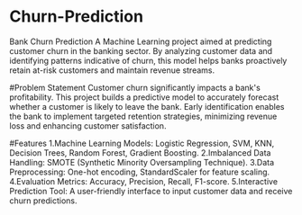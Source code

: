 # Churn-Prediction
Bank Churn Prediction
A Machine Learning project aimed at predicting customer churn in the banking sector. By analyzing customer data and identifying patterns indicative of churn, this model helps banks proactively retain at-risk customers and maintain revenue streams.

#Problem Statement
Customer churn significantly impacts a bank's profitability. This project builds a predictive model to accurately forecast whether a customer is likely to leave the bank. Early identification enables the bank to implement targeted retention strategies, minimizing revenue loss and enhancing customer satisfaction.

#Features
1.Machine Learning Models: Logistic Regression, SVM, KNN, Decision Trees, Random Forest, Gradient Boosting.
2.Imbalanced Data Handling: SMOTE (Synthetic Minority Oversampling Technique).
3.Data Preprocessing: One-hot encoding, StandardScaler for feature scaling.
4.Evaluation Metrics: Accuracy, Precision, Recall, F1-score.
5.Interactive Prediction Tool: A user-friendly interface to input customer data and receive churn predictions.



